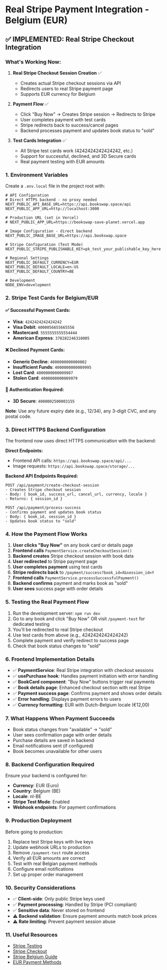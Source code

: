 # Real Stripe Payment Integration - Belgium (EUR)

## ✅ IMPLEMENTED: Real Stripe Checkout Integration

### What's Working Now:

1. **Real Stripe Checkout Session Creation** ✅

   - Creates actual Stripe checkout sessions via API
   - Redirects users to real Stripe payment page
   - Supports EUR currency for Belgium

2. **Payment Flow** ✅

   - Click "Buy Now" → Creates Stripe session → Redirects to Stripe
   - User completes payment with test cards
   - Stripe redirects back to success/cancel pages
   - Backend processes payment and updates book status to "sold"

3. **Test Cards Integration** ✅
   - All Stripe test cards work (4242424242424242, etc.)
   - Support for successful, declined, and 3D Secure cards
   - Real payment testing with EUR amounts

### 1. Environment Variables

Create a `.env.local` file in the project root with:

```env
# API Configuration
# Direct HTTPS backend - no proxy needed
NEXT_PUBLIC_API_BASE_URL=https://api.bookswap.space/api
NEXT_PUBLIC_APP_URL=http://localhost:3000

# Production URL (set in Vercel)
# NEXT_PUBLIC_APP_URL=https://bookswap-save-planet.vercel.app

# Image Configuration - direct backend
NEXT_PUBLIC_IMAGE_BASE_URL=https://api.bookswap.space

# Stripe Configuration (Test Mode)
NEXT_PUBLIC_STRIPE_PUBLISHABLE_KEY=pk_test_your_publishable_key_here

# Regional Settings
NEXT_PUBLIC_DEFAULT_CURRENCY=EUR
NEXT_PUBLIC_DEFAULT_LOCALE=en-US
NEXT_PUBLIC_DEFAULT_COUNTRY=BE

# Development
NODE_ENV=development
```

### 2. Stripe Test Cards for Belgium/EUR

#### ✅ Successful Payment Cards:

- **Visa**: `4242424242424242`
- **Visa Debit**: `4000056655665556`
- **Mastercard**: `5555555555554444`
- **American Express**: `378282246310005`

#### ❌ Declined Payment Cards:

- **Generic Decline**: `4000000000000002`
- **Insufficient Funds**: `4000000000009995`
- **Lost Card**: `4000000000009987`
- **Stolen Card**: `4000000000009979`

#### 🔐 Authentication Required:

- **3D Secure**: `4000002500003155`

**Note**: Use any future expiry date (e.g., 12/34), any 3-digit CVC, and any postal code.

### 3. Direct HTTPS Backend Configuration

The frontend now uses direct HTTPS communication with the backend:

**Direct Endpoints:**

- Frontend API calls: `https://api.bookswap.space/api/...`
- Image requests: `https://api.bookswap.space/storage/...`

**Backend API Endpoints Required:**

```
POST /api/payment/create-checkout-session
- Creates Stripe checkout session
- Body: { book_id, success_url, cancel_url, currency, locale }
- Returns: { session_id }

POST /api/payment/process-success
- Confirms payment and updates book status
- Body: { book_id, session_id }
- Updates book status to "sold"
```

### 4. How the Payment Flow Works

1. **User clicks "Buy Now"** on any book card or details page
2. **Frontend calls** `PaymentService.createCheckoutSession()`
3. **Backend creates** Stripe checkout session with book data
4. **User redirected** to Stripe payment page
5. **User completes payment** using test cards
6. **Stripe redirects back** to `/payment/success?book_id=X&session_id=Y`
7. **Frontend calls** `PaymentService.processSuccessfulPayment()`
8. **Backend confirms** payment and marks book as "sold"
9. **User sees** success page with order details

### 5. Testing the Real Payment Flow

1. Run the development server: `npm run dev`
2. Go to any book and click "Buy Now" OR visit `/payment-test` for dedicated testing
3. You'll be redirected to real Stripe checkout
4. Use test cards from above (e.g., 4242424242424242)
5. Complete payment and verify redirect to success page
6. Check that book status changes to "sold"

### 6. Frontend Implementation Details

- ✅ **PaymentService**: Real Stripe integration with checkout sessions
- ✅ **usePurchase hook**: Handles payment initiation with error handling
- ✅ **BookCard component**: "Buy Now" buttons trigger real payments
- ✅ **Book details page**: Enhanced checkout section with real Stripe
- ✅ **Payment success page**: Confirms payment and shows order details
- ✅ **Error handling**: Displays payment errors to users
- ✅ **Currency formatting**: EUR with Dutch-Belgium locale (€12,00)

### 7. What Happens When Payment Succeeds

- Book status changes from "available" → "sold"
- User sees confirmation page with order details
- Purchase details are saved in backend
- Email notifications sent (if configured)
- Book becomes unavailable for other users

### 8. Backend Configuration Required

Ensure your backend is configured for:

- **Currency**: EUR (Euro)
- **Country**: Belgium (BE)
- **Locale**: nl-BE
- **Stripe Test Mode**: Enabled
- **Webhook endpoints**: For payment confirmations

### 9. Production Deployment

Before going to production:

1. Replace test Stripe keys with live keys
2. Update webhook URLs to production
3. Remove `/payment-test` route access
4. Verify all EUR amounts are correct
5. Test with real Belgian payment methods
6. Configure email notifications
7. Set up proper order management

### 10. Security Considerations

- ✅ **Client-side**: Only public Stripe keys used
- ✅ **Payment processing**: Handled by Stripe (PCI compliant)
- ✅ **Sensitive data**: Never stored on frontend
- ⚠️ **Backend validation**: Ensure payment amounts match book prices
- ⚠️ **Rate limiting**: Prevent payment session abuse

### 11. Useful Resources

- [Stripe Testing](https://stripe.com/docs/testing)
- [Stripe Checkout](https://stripe.com/docs/payments/checkout)
- [Stripe Belgium Guide](https://stripe.com/docs/connect/country-guide/belgium)
- [EUR Payment Methods](https://stripe.com/docs/payments/payment-methods/overview#europe)
